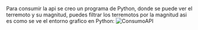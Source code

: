 Para consumir la api se creo un programa de Python, donde se puede ver el terremoto y su magnitud, puedes filtrar los terremotos por la magnitud
asi es como se ve el entorno grafico en Python:
![ConsumoAPI](https://github.com/user-attachments/assets/ce0c8131-5a4f-48f8-97e0-6b65407a8eee)
